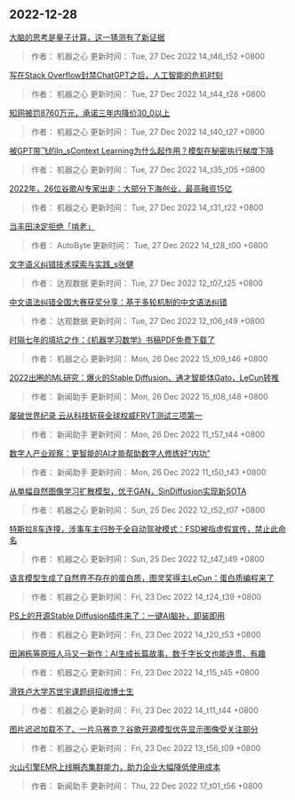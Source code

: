 
## 2022-12-28

 [大脑的思考是量子计算，这一猜测有了新证据](https://www.jiqizhixin.com/articles/2022-12-27-5)

> 作者： 机器之心  更新时间： Tue, 27 Dec 2022 14_t46_t52 +0800

 [写在Stack Overflow封禁ChatGPT之后，人工智能的危机时刻](https://www.jiqizhixin.com/articles/2022-12-27-4)

> 作者： 机器之心  更新时间： Tue, 27 Dec 2022 14_t44_t28 +0800

 [知网被罚8760万元，承诺三年内降价30_0以上](https://www.jiqizhixin.com/articles/2022-12-27-3)

> 作者： 机器之心  更新时间： Tue, 27 Dec 2022 14_t40_t27 +0800

 [被GPT带飞的In_sContext Learning为什么起作用？模型在秘密执行梯度下降](https://www.jiqizhixin.com/articles/2022-12-27-2)

> 作者： 机器之心  更新时间： Tue, 27 Dec 2022 14_t35_t05 +0800

 [2022年，26位谷歌AI专家出走：大部分下海创业，最高融资15亿](https://www.jiqizhixin.com/articles/2022-12-27)

> 作者： 机器之心  更新时间： Tue, 27 Dec 2022 14_t31_t22 +0800

 [当丰田决定拒绝「啃老」](https://www.jiqizhixin.com/articles/2022-12-27-6)

> 作者： AutoByte  更新时间： Tue, 27 Dec 2022 14_t28_t00 +0800

 [文字语义纠错技术探索与实践_s张健](https://www.jiqizhixin.com/articles/2022-12-21-3)

> 作者： 达观数据  更新时间： Tue, 27 Dec 2022 12_t07_t25 +0800

 [中文语法纠错全国大赛获奖分享：基于多轮机制的中文语法纠错](https://www.jiqizhixin.com/articles/2022-12-22-9)

> 作者： 达观数据  更新时间： Tue, 27 Dec 2022 12_t06_t49 +0800

 [时隔七年的填坑之作：《机器学习数学》书稿PDF免费下载了](https://www.jiqizhixin.com/articles/2022-12-26-5)

> 作者： 机器之心  更新时间： Mon, 26 Dec 2022 15_t09_t46 +0800

 [2022出圈的ML研究：爆火的Stable Diffusion、通才智能体Gato，LeCun转推](https://www.jiqizhixin.com/articles/2022-12-26-4)

> 作者： 新闻助手  更新时间： Mon, 26 Dec 2022 15_t08_t48 +0800

 [屡破世界纪录 云从科技斩获全球权威FRVT测试三项第一](https://www.jiqizhixin.com/articles/2022-12-26-3)

> 作者： 新闻助手  更新时间： Mon, 26 Dec 2022 11_t57_t44 +0800

 [数字人产业观察：更智能的AI才能帮助数字人修炼好“内功”](https://www.jiqizhixin.com/articles/2022-12-26-2)

> 作者： 新闻助手  更新时间： Mon, 26 Dec 2022 11_t50_t43 +0800

 [从单幅自然图像学习扩散模型，优于GAN，SinDiffusion实现新SOTA](https://www.jiqizhixin.com/articles/2022-12-25-3)

> 作者： 机器之心  更新时间： Sun, 25 Dec 2022 12_t52_t07 +0800

 [特斯拉8车连撞，涉事车主归咎于全自动驾驶模式：FSD被指虚假宣传，禁止此命名](https://www.jiqizhixin.com/articles/2022-12-25-2)

> 作者： 机器之心  更新时间： Sun, 25 Dec 2022 12_t47_t49 +0800

 [语言模型生成了自然界不存在的蛋白质，图灵奖得主LeCun：蛋白质编程来了](https://www.jiqizhixin.com/articles/2022-12-23-6)

> 作者： 机器之心  更新时间： Fri, 23 Dec 2022 14_t24_t39 +0800

 [PS上的开源Stable Diffusion插件来了：一键AI脑补，即装即用](https://www.jiqizhixin.com/articles/2022-12-23-5)

> 作者： 机器之心  更新时间： Fri, 23 Dec 2022 14_t20_t53 +0800

 [田渊栋等原班人马又一新作：AI生成长篇故事，数千字长文也能连贯、有趣](https://www.jiqizhixin.com/articles/2022-12-23-3)

> 作者： 机器之心  更新时间： Fri, 23 Dec 2022 14_t15_t45 +0800

 [滑铁卢大学苏世宇课题组招收博士生](https://www.jiqizhixin.com/articles/2022-12-23-2)

> 作者： 机器之心  更新时间： Fri, 23 Dec 2022 14_t11_t44 +0800

 [图片迟迟加载不了、一片马赛克？谷歌开源模型优先显示图像受关注部分](https://www.jiqizhixin.com/articles/2022-12-23)

> 作者： 机器之心  更新时间： Fri, 23 Dec 2022 13_t56_t09 +0800

 [火山引擎EMR上线瞬态集群能力，助力企业大幅降低使用成本](https://www.jiqizhixin.com/articles/2022-12-22-7)

> 作者： 新闻助手  更新时间： Thu, 22 Dec 2022 17_t01_t56 +0800
